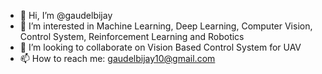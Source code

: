 - 👋 Hi, I’m @gaudelbijay
- 👀 I’m interested in Machine Learning, Deep Learning, Computer Vision, Control System, Reinforcement Learning and Robotics
- 💞️ I’m looking to collaborate on Vision Based Control System for UAV
- 📫 How to reach me: gaudelbijay10@gmail.com

<!---
gaudelbijay/gaudelbijay is a ✨ special ✨ repository because its `README.md` (this file) appears on your GitHub profile.
You can click the Preview link to take a look at your changes.
--->
